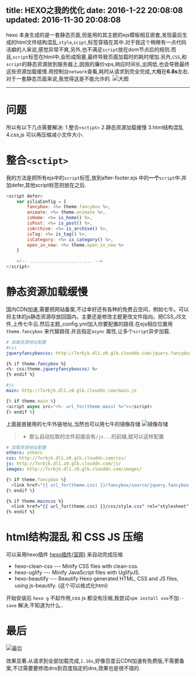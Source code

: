 title: HEXO之我的优化
date: 2016-1-22 20:08:08
updated: 2016-11-30 20:08:08
---

hexo 本身生成的是一套静态页面,但是用的其主题的ejs模板相互嵌套,发现最后生成的html文件结构混乱,`style`,`scipt`,标签穿插在其中.对于我这个稍微有一点代码洁癖的人来说,感觉异常不爽,另外,也不满足`script`放在dom节点后的规则.而且,`script`标签在html中,会形成阻塞,最终导致页面加载时的耗时增加.另外,`CSS`,和`script`的静态资源放到服务器上,因我的廉价vps,响应时间长,出网低,也会导致最终这些资源加载缓慢.用控制台`network`查看,耗时从请求到完全完成,大概在**6.8s**左右.对于一套静态页面来说,我觉得这是不能允许的.
![大图](http://7xrbxz.dl1.z0.glb.clouddn.com/hexo%E4%B9%8B%E6%88%91%E7%9A%84%E4%BC%98%E5%8C%96.png)

<!--more-->

---

# 问题
所以有以下几点需要解决:
1.整合`<sctipt>` 
2.静态资源加载缓慢
3.html结构混乱
4.css,js 可以再压缩减小文件大小.


# 整合`<sctipt>` 

我的方法是把所有ejs中的`script`标签,放到after-footer.ejs 中的**一个**`script`中.并加defer,其他script标签则放在之后.
``` javascript
<script defer>
    var yiliaConfig = {
        fancybox: <%= theme.fancybox %>,
        animate: <%= theme.animate %>,
        isHome: <%= is_home() %>,
        isPost: <%= is_post() %>,
        isArchive: <%= is_archive() %>,
        isTag: <%= is_tag() %>,
        isCategory: <%= is_category() %>,
        open_in_new: <%= theme.open_in_new %>
    }
    
    <!-- ........................ -->
</script>
```

# 静态资源加载缓慢

国内CDN加速,需要把网站备案,不过幸好还有各种的免费云空间，例如七牛。可以将主体的js静态资源存放回国内。主要还是修改主题更改文件指向。把CSS,JS文件,上传七牛云.然后主题_config.yml加入你要配置的路径.在ejs相应位置用`theme.fancybox` 来代替路径.并且指定`async` 属性,让多个`script`异步加载.

``` yml
# 加载资源地址配置
#css
jqueryfancyboxcss: http://7xrbjk.dl1.z0.glb.clouddn.com/jquery.fancybox.css
```

``` css
{% if theme.fancybox %}
<%- css(theme.jqueryfancyboxcss) %>
{% endif %}
```

``` yml
#js
main: http://7xrbjk.dl1.z0.glb.clouddn.com/main.js
```

``` javascript
{% if theme.main %}
<script async src="<%- url_for(theme.main) %>"></script>
{% endif %}
```

上面是直接用的七牛外链地址,当然也可以用七牛的镜像存储
![镜像存储](http://7xrbxz.dl1.z0.glb.clouddn.com/hexo%E4%B9%8B%E6%88%91%E7%9A%84%E4%BC%98%E5%8C%96-2.png)

>- 那么自动拉取的文件前面会有`/js...`的前缀,就可以这样配置

``` yml
# 加载资源地址配置
others: others
css: http://7xrbjk.dl1.z0.glb.clouddn.com/css/
js: http://7xrbjk.dl1.z0.glb.clouddn.com/js/
images: http://7xrbjk.dl1.z0.glb.clouddn.com/images/
```

``` javascript
{% if theme.fancybox %}
  <link href="{{ url_for(theme.css) }}/fancybox/source/jquery.fancybox.css?v=2.1.5" rel="stylesheet" type="text/css"/>
{% endif %}
``` 
``` css
{% if theme.maincss %}
  <link href="{{ url_for(theme.css) }}/css/style.css" rel="stylesheet" type="text/css"/>
{% endif %}
```

# html结构混乱 和 CSS JS 压缩
可以采用hexo插件 [hexo插件(官网)](https://hexo.io/plugins/) 来自动完成压缩
- hexo-clean-css --- Minify CSS files with clean-css. 
- hexo-uglify --- Minify JavaScript files with UglifyJS.
- hexo-beautify --- Beautify Hexo generated HTML, CSS and JS files, using js-beautify. (这个可以格式化html)

开始安装后 `hexo g` 不起作用,css js 都没有压缩,我尝试`npm install xxx`不加`--save` 解决,不知道为什么..

# 最后
![最后](http://7xrbxz.dl1.z0.glb.clouddn.com/hexo%E4%B9%8B%E6%88%91%E7%9A%84%E4%BC%98%E5%8C%96-03.png)

效果显著.从请求到全部加载完成,`1.16s`,好像百度云CDN加速有免费版,不需要备案,不过需要要修改dns到百度指定的dns,效果也是很不错的.
